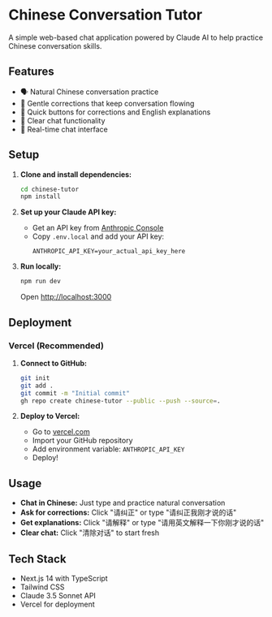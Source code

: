 # Chinese Conversation Tutor

A simple web-based chat application powered by Claude AI to help practice Chinese conversation skills.

## Features

- 🗣️ Natural Chinese conversation practice
- 🎯 Gentle corrections that keep conversation flowing
- 📝 Quick buttons for corrections and English explanations
- 🧹 Clear chat functionality
- 💬 Real-time chat interface

## Setup

1. **Clone and install dependencies:**
   ```bash
   cd chinese-tutor
   npm install
   ```

2. **Set up your Claude API key:**
   - Get an API key from [Anthropic Console](https://console.anthropic.com/)
   - Copy `.env.local` and add your API key:
     ```
     ANTHROPIC_API_KEY=your_actual_api_key_here
     ```

3. **Run locally:**
   ```bash
   npm run dev
   ```
   Open [http://localhost:3000](http://localhost:3000)

## Deployment

### Vercel (Recommended)

1. **Connect to GitHub:**
   ```bash
   git init
   git add .
   git commit -m "Initial commit"
   gh repo create chinese-tutor --public --push --source=.
   ```

2. **Deploy to Vercel:**
   - Go to [vercel.com](https://vercel.com)
   - Import your GitHub repository
   - Add environment variable: `ANTHROPIC_API_KEY`
   - Deploy!

## Usage

- **Chat in Chinese:** Just type and practice natural conversation
- **Ask for corrections:** Click "请纠正" or type "请纠正我刚才说的话"
- **Get explanations:** Click "请解释" or type "请用英文解释一下你刚才说的话"
- **Clear chat:** Click "清除对话" to start fresh

## Tech Stack

- Next.js 14 with TypeScript
- Tailwind CSS
- Claude 3.5 Sonnet API
- Vercel for deployment
